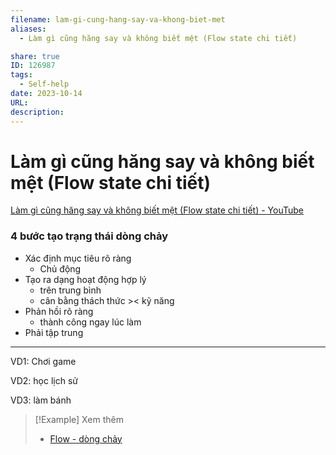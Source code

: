 ```yaml
---
filename: lam-gi-cung-hang-say-va-khong-biet-met
aliases:
  - Làm gì cũng hăng say và không biết mệt (Flow state chi tiết)

share: true
ID: 126987
tags:
  - Self-help
date: 2023-10-14
URL: 
description:
---
```

# Làm gì cũng hăng say và không biết mệt (Flow state chi tiết)

[Làm gì cũng hăng say và không biết mệt (Flow state chi tiết) - YouTube](https://www.youtube.com/watch?v=DiE8EG-pjpw)

### 4 bước tạo trạng thái dòng chảy

- Xác định mục tiêu rõ ràng
    - Chủ động
- Tạo ra dạng hoạt động hợp lý
    - trên trung bình
    - cân bằng thách thức >< kỹ năng
- Phản hồi rõ ràng
    - thành công ngay lúc làm
- Phải tập trung

---

VD1: Chơi game

VD2: học lịch sử

VD3: làm bánh


> [!Example] Xem thêm
> - [Flow - dòng chảy](./flow-dong-chay.md)